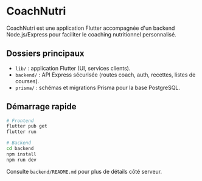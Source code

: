 # CoachNutri

CoachNutri est une application Flutter accompagnée d'un backend Node.js/Express pour faciliter le coaching nutritionnel personnalisé.

## Dossiers principaux
- `lib/` : application Flutter (UI, services clients).
- `backend/` : API Express sécurisée (routes coach, auth, recettes, listes de courses).
- `prisma/` : schémas et migrations Prisma pour la base PostgreSQL.

## Démarrage rapide
```bash
# Frontend
flutter pub get
flutter run

# Backend
cd backend
npm install
npm run dev
```

Consulte `backend/README.md` pour plus de détails côté serveur.
